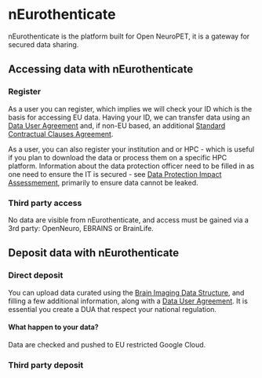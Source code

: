 # nEurothenticate

nEurothenticate is the platform built for Open NeuroPET, it is a gateway for secured data sharing.

## Accessing data with nEurothenticate

### Register 

As a user you can register, which implies we will check your ID which is the basis for accessing EU data. Having your ID, we can transfer data using an [Data User Agreement](https://open-brain-consent.readthedocs.io/en/stable/gdpr/data_user_agreement.html) and, if non-EU based, an additional [Standard Contractual Clauses Agreement](https://ec.europa.eu/info/law/law-topic/data-protection/international-dimension-data-protection/standard-contractual-clauses-scc_en).   

As a user, you can also register your institution and or HPC - which is useful if you plan to download the data or process them on a specific HPC platform. Information about the data protection officer need to be filled in as one need to ensure the IT is secured - see [Data Protection Impact Assessmement](https://gdpr.eu/data-protection-impact-assessment-template/), primarily to ensure data cannot be leaked. 

### Third party access

No data are visible from nEurothenticate, and access must be gained via a 3rd party: OpenNeuro, EBRAINS or BrainLife.


## Deposit data with nEurothenticate

### Direct deposit

You can upload data curated using the [Brain Imaging Data Structure](https://bids.neuroimaging.io/), and filling a few additional information, along with a [Data User Agreement](https://open-brain-consent.readthedocs.io/en/stable/gdpr/data_user_agreement.html). It is essential you create a DUA that respect your national regulation. 

#### What happen to your data?

Data are checked and pushed to EU restricted Google Cloud.


### Third party deposit

